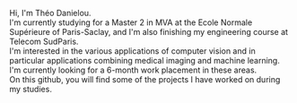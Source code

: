 Hi, I'm Théo Danielou.  
I'm currently studying for a Master 2 in MVA at the Ecole Normale Supérieure of Paris-Saclay, and I'm also finishing my engineering course at Telecom SudParis.  
I'm interested in the various applications of computer vision and in particular applications combining medical imaging and machine learning.    
I'm currently looking for a 6-month work placement in these areas.   
On this github, you will find some of the projects I have worked on during my studies.
